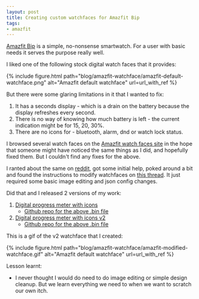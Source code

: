 ```yaml
---
layout: post
title: Creating custom watchfaces for Amazfit Bip
tags:
- amazfit
---
```


[Amazfit Bip](https://www.techradar.com/sg/reviews/amazfit-bip) is a simple, no-nonsense
smartwatch. For a user with basic needs it serves the purpose really well. 

I liked one of the following stock digital watch faces that it provides:

{% include figure.html path="blog/amazfit-watchface/amazfit-default-watchface.png" alt="Amazfit default watchface" url=url_with_ref %}

But there were some glaring limitations in it that I wanted to fix:

1. It has a seconds display - which is a drain on the battery because the display refreshes every second.
2. There is no way of knowing how much battery is left - the current indication might be for 15, 20, 30%.
3. There are no icons for - bluetooth, alarm, dnd or watch lock status.

I browsed several watch faces on the [Amazfit watch faces site](https://amazfitwatchfaces.com/bip/) in the
hope that someone might have noticed the same things as I did, and hopefully fixed them. But I couldn't find
any fixes for the above.

I ranted about the same on [reddit](https://www.reddit.com/r/amazfit/comments/965b3v/is_anyone_using_a_casio_style_progress_meter_with/),
got some initial help, poked around a bit and found the instructions to modify watchfaces on [this thread](https://www.reddit.com/r/amazfit/comments/83q6wl/watchface_coding/).
It just required some basic image editing and json config changes.

Did that and I released 2 versions of my work:

1. [Digital progress meter with icons](https://amazfitwatchfaces.com/bip/view/?id=11283) 
   - [Github repo for the above .bin file](https://github.com/saurabh-hirani/amazfit-watchface-digital-progess-meter)
2. [Digital progress meter with icons v2](https://amazfitwatchfaces.com/bip/view/?id=11305)
   - [Github repo for the above .bin file](https://github.com/saurabh-hirani/amazfit-watchface-digital-progress-meter-v2)

This is a gif of the v2 watchface that I created:

{% include figure.html path="blog/amazfit-watchface/amazfit-modified-watchface.gif" alt="Amazfit default watchface" url=url_with_ref %}

Lesson learnt: 

- I never thought I would do need to do image editing or simple design cleanup. But we learn everything we need to when we want to scratch our own itch.
